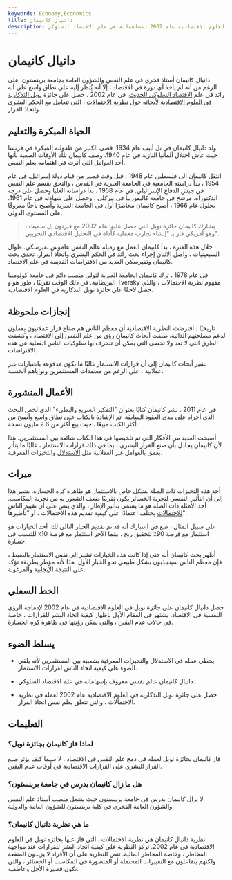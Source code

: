 ```yaml
---
keywords: Economy,Economics
title: دانيال كانيمان
description: دانيال كانيمان عالم نفسي حصل على جائزة نوبل التذكارية في العلوم الاقتصادية عام 2002 لمساهماته في علم الاقتصاد السلوكي.
---
```


# دانيال كانيمان
دانيال كانيمان أستاذ فخري في علم النفس والشؤون العامة بجامعة برينستون. على الرغم من أنه لم يأخذ أي دورة في الاقتصاد ، إلا أنه يُنظر إليه على نطاق واسع على أنه رائد في علم [الاقتصاد السلوكي الحديث](/behavioraleconomics). في عام 2002 ، حصل على جائزة [نوبل التذكارية في العلوم الاقتصادية](/nobel-memorial-prize-in-economic-sciences) [لأبحاثه](/nobel-memorial-prize-in-economic-sciences) حول [نظرية الاحتمالات](/prospecttheory) ، التي تتعامل مع الحكم البشري واتخاذ القرار.

## الحياة المبكرة والتعليم

ولد دانيال كانيمان في تل أبيب عام 1934. قضى الكثير من طفولته المبكرة في فرنسا حيث عاش احتلال ألمانيا النازية في عام 1940. وصف كانيمان تلك الأوقات الصعبة بأنها أحد العوامل التي أثرت في اهتمامه بعلم النفس.

انتقل كانيمان إلى فلسطين عام 1948 ، قبل وقت قصير من قيام دولة إسرائيل. في عام 1954 ، بدأ دراسته الجامعية في الجامعة العبرية في القدس ، والتحق بقسم علم النفس في جيش الدفاع الإسرائيلي. في عام 1958 ، بدأ دراساته العليا وحصل على درجة الدكتوراه. مرشح في جامعة كاليفورنيا في بيركلي ، وحصل على شهادته في عام 1961. بحلول عام 1966 ، أصبح كانيمان محاضرًا أول في الجامعة العبرية وأصبح باحثًا معروفًا على المستوى الدولي.

> يشارك كانيمان جائزة نوبل التي حصل عليها عام 2002 مع فيرنون إل سميث ، وهو أمريكي فاز بـ "إنشاء تجارب معملية كأداة في التحليل الاقتصادي التجريبي".

>

خلال هذه الفترة ، بدأ كانيمان العمل مع زميله عالم النفس عاموس تفيرسكي. طوال السبعينيات ، واصل الاثنان إجراء بحث رائد في الحكم البشري واتخاذ القرار. تحدى بحث كانيمان وتفيرسكي العديد من الافتراضات القديمة في علم الاقتصاد.

في عام 1978 ، ترك كانيمان الجامعة العبرية لتولي منصب دائم في جامعة كولومبيا البريطانية. في ذلك الوقت تقريبًا ، طور هو و Tversky مفهوم نظرية الاحتمالات ، والذي حصل لاحقًا على جائزة نوبل التذكارية في العلوم الاقتصادية.

## إنجازات ملحوظة

تاريخيًا ، افترضت النظرية الاقتصادية أن معظم الناس هم صناع قرار عقلانيون يعملون لدعم مصلحتهم الذاتية. طبقت أبحاث كانيمان رؤى من علم النفس إلى الاقتصاد ، وكشفت الطرق التي لا تعد ولا تحصى التي يمكن أن تنحرف بها سلوكيات الناس الفعلية عن هذه الافتراضات.

تشير أبحاث كانيمان إلى أن قرارات الاستثمار غالبًا ما تكون مدفوعة باعتبارات غير عقلانية ، على الرغم من معتقدات المستثمرين ونواياهم الحسنة.

## الأعمال المنشورة

في عام 2011 ، نشر كانيمان كتابًا بعنوان "التفكير السريع والبطيء" الذي لخص البحث الذي أجراه على مدى العقود السابقة. تم الإشادة بالكتاب على نطاق واسع وأصبح من أكثر الكتب مبيعًا ، حيث بيع أكثر من 2.6 مليون نسخة.

أصبحت العديد من الأفكار التي تم تلخيصها في هذا الكتاب شائعة بين المستثمرين. هذا لأن كانيمان يجادل بأن صنع القرار البشري ، بما في ذلك قرارات الاستثمار ، غالبًا ما يتأثر بعمق بالعوامل غير العقلانية مثل [الاستدلال](/heuristics) والتحيزات المعرفية.

## ميراث

أحد هذه التحيزات ذات الصلة بشكل خاص بالاستثمار هو ظاهرة كره الخسارة. يشير هذا إلى أن التأثير النفسي لتجربة الخسائر يكون تقريبًا ضعف الشعور به من تجربة المكاسب. أحد الأمثلة ذات الصلة هو ما يسمى بتأثير الإطار ، والذي ينص على أن تقييم الناس [للاحتمالات](/probabilitydistribution) يختلف اعتمادًا على كيفية تقديم هذه الاحتمالات ، أو "تأطيرها".

على سبيل المثال ، ضع في اعتبارك أنه قد تم تقديم الخيار التالي لك: أحد الخيارات هو استثمار مع فرصة 90٪ لتحقيق ربح ، بينما الآخر استثمار مع فرصة 10٪ للتسبب في خسارة.

أظهر بحث كانيمان أنه حتى إذا كانت هذه الخيارات تشير إلى نفس الاستثمار بالضبط ، فإن معظم الناس سينجذبون بشكل طبيعي نحو الخيار الأول. هذا لأنه مؤطر بطريقة تؤكد على النتيجة الإيجابية والمرغوبة.

## الخط السفلي

حصل دانيال كانيمان على جائزة نوبل في العلوم الاقتصادية في عام 2002 لإدماجه الرؤى النفسية في الاقتصاد. يشتهر في المقام الأول بإظهار كيفية اتخاذ البشر للقرارات ، خاصة في حالات عدم اليقين ، والتي يمكن رؤيتها في ظاهرة كره الخسارة.

## يسلط الضوء

- يحظى عمله في الاستدلال والتحيزات المعرفية بشعبية بين المستثمرين لأنه يلقي الضوء على كيفية اتخاذ الناس لقرارات الاستثمار.

- دانيال كانيمان عالم نفسي معروف بإسهاماته في علم الاقتصاد السلوكي.

- حصل على جائزة نوبل التذكارية في العلوم الاقتصادية عام 2002 لعمله في نظرية الاحتمالات ، والتي تتعلق بعلم نفس اتخاذ القرار.

## التعليمات

### لماذا فاز كانيمان بجائزة نوبل؟

فاز كانيمان بجائزة نوبل لعمله في دمج علم النفس في الاقتصاد ، لا سيما كيف يؤثر صنع القرار البشري على القرارات الاقتصادية في أوقات عدم اليقين.

### هل ما زال كانيمان يدرس في جامعة برينستون؟

لا يزال كانيمان يدرس في جامعة برينستون حيث يشغل منصب أستاذ علم النفس والشؤون العامة الفخري في كلية برينستون للشؤون العامة والدولية.

### ما هي نظرية دانيال كانيمان؟

نظرية دانيال كانيمان هي نظرية الاحتمالات ، التي فاز عنها بجائزة نوبل في العلوم الاقتصادية في عام 2002. تركز النظرية على كيفية اتخاذ البشر للقرارات عند مواجهة المخاطر ، وخاصة المخاطر المالية. تنص النظرية على أن الأفراد لا يزيدون المنفعة ولكنهم يتفاعلون مع التغييرات المحتملة أو المتصورة في المكاسب أو الخسائر ، والتي تكون قصيرة الأجل وعاطفية.

